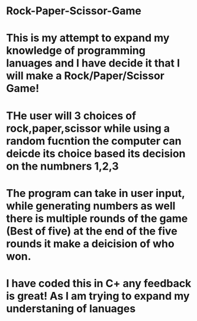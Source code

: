 # Rock-Paper-Scissor-Game
# This is my attempt to expand my knowledge of programming lanuages and I have decide it that I will make a Rock/Paper/Scissor Game! 
# THe user will 3 choices of rock,paper,scissor while using a random fucntion the computer can deicde its choice based its decision on the numbners 1,2,3
# The program can take in user input, while generating numbers as well there is multiple rounds of the game (Best of five) at the end of the five rounds it make a deicision of who won. 
# I have coded this in C+ any feedback is great! As I am trying to expand my understaning of lanuages  
